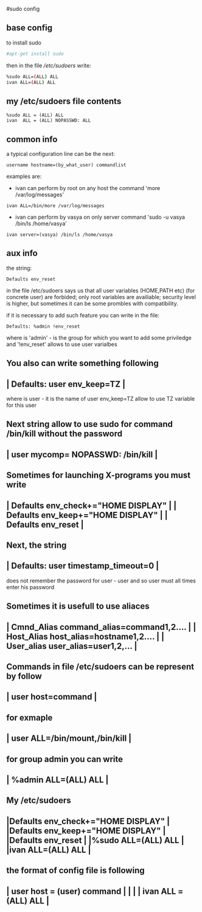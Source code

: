 #sudo config

## base config
to install sudo
```sh
#apt-get install sudo 
```

then in the file */etc/sudoers* write:
```sh
%sudo ALL=(ALL) ALL 
ivan ALL=(ALL) ALL    
```

 
## my /etc/sudoers file contents
```
%sudo ALL = (ALL) ALL 
ivan  ALL = (ALL) NOPASSWD: ALL  
```


## common info
a typical configuration line can be the next:
```
username hostname=(by_what_user) commandlist  
```

examples are:
- ivan can perform by root on any host the command 'more /var/log/messages'
```
ivan ALL=/bin/more /var/log/messages
```

- ivan can perform by vasya on only server command 'sudo -u vasya /bin/ls /home/vasya'
```
ivan server=(vasya) /bin/ls /home/vasya       
```


## aux info
the string:
```
Defaults env_reset 
```
in the file /etc/sudoers says us
that all user variables (HOME,PATH etc) (for concrete user) are forbided;
only root variables are availiable;
security level is higher, 
but sometimes it can be some prombles with compatibility.

if it is necessary to add such feature you can write in the file:
```
Defaults: %admin !env_reset 
```
where is 'admin' - is the group for which you want to add some priviledge
and '!env_reset' allows to use user varialbes

 You also can write something following
 ------------------------------------------------------------------------
 | Defaults: user env_keep=TZ        					|
 ------------------------------------------------------------------------
 where is user - it is the name of user
 env_keep=TZ allow to use TZ variable for this user


 Next string allow to use sudo for command /bin/kill without the password
 ------------------------------------------------------------------------
 | user mycomp= NOPASSWD: /bin/kill 					|
 ------------------------------------------------------------------------
 Sometimes for launching X-programs you must write
 ------------------------------------------------------------------------
 | Defaults env_check+="HOME DISPLAY"  					|
 | Defaults env_keep+="HOME DISPLAY"   					|
 | Defaults env_reset                  					|
 ------------------------------------------------------------------------

 Next, the string 
 ------------------------------------------------------------------------
 | Defaults: user timestamp_timeout=0 					|
 ------------------------------------------------------------------------
 does not remember the password for user - user
 and so user must all times enter his password

 Sometimes it is usefull to use aliaces
 ------------------------------------------------------------------------
 | Cmnd_Alias command_alias=command1,2.... 				|
 | Host_Alias host_alias=hostname1,2....   				|
 | User_alias user_alias=user1,2,...       				|
 ------------------------------------------------------------------------
 
 Commands in file /etc/sudoers can be represent by follow
 ------------------------------------------------------------------------
 | user host=command        						|
 ------------------------------------------------------------------------
 for exmaple
 ------------------------------------------------------------------------
 | user ALL=/bin/mount,/bin/kill    					|
 ------------------------------------------------------------------------ 
 for group admin you can write
 ------------------------------------------------------------------------
 | %admin ALL=(ALL) ALL           					|
 ------------------------------------------------------------------------
 
 My /etc/sudoers
 ------------------------------------------------------------------------
 |Defaults env_check+="HOME DISPLAY"       				|
 |Defaults env_keep+="HOME DISPLAY"        				|
 |Defaults env_reset                       				|
 |%sudo ALL=(ALL) ALL                      				|
 |ivan ALL=(ALL) ALL                       				|
 ------------------------------------------------------------------------

 the format of config file is following
 ------------------------------------------------------------------------
 | user	host = (user)	command						|
 |									|
 | ivan	ALL  = (ALL)    ALL						|
 ------------------------------------------------------------------------
